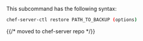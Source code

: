 This subcommand has the following syntax:

```bash
chef-server-ctl restore PATH_TO_BACKUP (options)
```


{{/* moved to chef-server repo */}}
